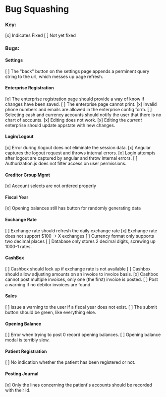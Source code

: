 Bug Squashing
========================
### Key:
[x] Indicates Fixed
[ ] Not yet fixed

### Bugs:

#### Settings
[ ] The "back" button on the settings page appends a perminent query string to the url,
which messes up page refresh.

#### Enterprise Registration
[x] The enterprise registration page should provide a way of know if changes have been saved.
[ ] The enterprise page cannot print.
[x] Invalid phone numbers and emails are allowed in the enterprise config form.
[ ] Selecting cash and currency accounts should notify the user that there is no chart of accounts.
[x] Editing does not work.
[x] Editing the *current* enterprise should update appstate with new changes.

#### Login/Logout
[x] Error during /logout does not eliminate the session data.
[x] Angular captures the logout request and throws internal errors.
[x] Login attempts after logout are captured by angular and throw internal errors.
[ ] Authorization.js does not filter access on user permissions.

#### Creditor Group Mgmt
[x] Account selects are not ordered properly

#### Fiscal Year
[x] Opening balances still has button for randomly generating data

#### Exchange Rate
[ ] Exchange rate should refresh the daily exchange rate
[x] Exchange rate does not support $100 -> X exchanges
[ ] Currency format only supports two decimal places
[ ] Database only stores 2 decimal digits, screwing up 1000-1 rates.

#### CashBox
[ ] Cashbox should lock up if exchange rate is not available
[ ] Cashbox should allow adjusting amounts on an invoice to invoice basis.
[x] Cashbox cannot post multiple invoices, only one (the first) invoice is posted.
[ ] Post a warning if no debitor invoices are found.

#### Sales
[ ] Issue a warning to the user if a fiscal year does not exist.
[ ] The submit button should be green, like everything else.

#### Opening Balance
[ ] Error when trying to post 0 record opening balances.
[ ] Opening balance modal is terribly slow.

#### Patient Registration
[ ] No indication whether the patient has been registered or not.

#### Posting Journal
[x] Only the lines concerning the patient's accounts should be recorded with their id.

